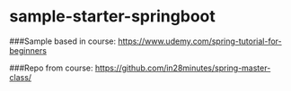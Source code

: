 # sample-starter-springboot

###Sample based in course:
https://www.udemy.com/spring-tutorial-for-beginners

###Repo from course:
https://github.com/in28minutes/spring-master-class/
